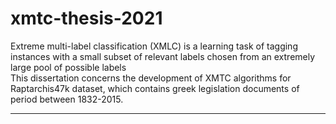 # xmtc-thesis-2021

Extreme multi-label classification (XMLC) is a learning task of tagging instances with a small
subset of relevant labels chosen from an extremely large pool of possible labels <br>
This dissertation concerns the development of XMTC algorithms for Raptarchis47k dataset, which contains greek legislation documents of period between 1832-2015.

***

